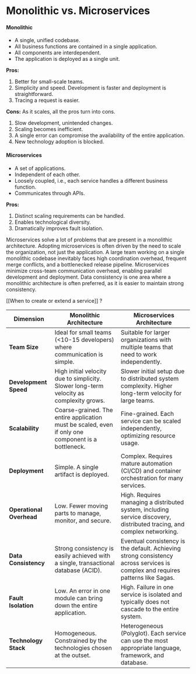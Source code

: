 # Monolithic vs. Microservices

#### Monolithic
- A single, unified codebase.
- All business functions are contained in a single application.
- All components are interdependent.
- The application is deployed as a single unit.

**Pros:**
1. Better for small-scale teams.
2. Simplicity and speed. Development is faster and deployment is straightforward.
3. Tracing a request is easier.

**Cons:** As it scales, all the pros turn into cons.
1. Slow development, unintended changes.
2. Scaling becomes inefficient.
3. A single error can compromise the availability of the entire application.
4. New technology adoption is blocked.

#### Microservices
- A set of applications.
- Independent of each other.
- Loosely coupled, i.e., each service handles a different business function.
- Communicates through APIs.

**Pros:**
1. Distinct scaling requirements can be handled.
2. Enables technological diversity.
3. Dramatically improves fault isolation.

Microservices solve a lot of problems that are present in a monolithic architecture. Adopting microservices is often driven by the need to scale the organization, not just the application. A large team working on a single monolithic codebase inevitably faces high coordination overhead, frequent merge conflicts, and a bottlenecked release pipeline.
Microservices minimize cross-team communication overhead, enabling parallel development and deployment. Data consistency is one area where a monolithic architecture is often preferred, as it is easier to maintain strong consistency.

[[When to create or extend a service]] ?



| Dimension                | Monolithic Architecture                                                                            | Microservices Architecture                                                                                                     |
| ------------------------ | -------------------------------------------------------------------------------------------------- | ------------------------------------------------------------------------------------------------------------------------------ |
| **Team Size**            | Ideal for small teams (<10-15 developers) where communication is simple.                           | Suitable for larger organizations with multiple teams that need to work independently.                                         |
| **Development Speed**    | High initial velocity due to simplicity. Slower long-term velocity as complexity grows.            | Slower initial setup due to distributed system complexity. Higher long-term velocity for large teams.                          |
| **Scalability**          | Coarse-grained. The entire application must be scaled, even if only one component is a bottleneck. | Fine-grained. Each service can be scaled independently, optimizing resource usage.                                             |
| **Deployment**           | Simple. A single artifact is deployed.                                                             | Complex. Requires mature automation (CI/CD) and container orchestration for many services.                                     |
| **Operational Overhead** | Low. Fewer moving parts to manage, monitor, and secure.                                            | High. Requires managing a distributed system, including service discovery, distributed tracing, and complex networking.        |
| **Data Consistency**     | Strong consistency is easily achieved with a single, transactional database (ACID).                | Eventual consistency is the default. Achieving strong consistency across services is complex and requires patterns like Sagas. |
| **Fault Isolation**      | Low. An error in one module can bring down the entire application.                                 | High. Failure in one service is isolated and typically does not cascade to the entire system.                                  |
| **Technology Stack**     | Homogeneous. Constrained by the technologies chosen at the outset.                                 | Heterogeneous (Polyglot). Each service can use the most appropriate language, framework, and database.                         |


